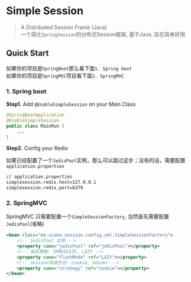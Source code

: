 # Simple Session
> A Distributed Session Frame (Java)  
一个简化`SpringSession`的分布式Session框架, 基于Java, 旨在简单好用

## Quick Start

如果你的项目是`SpringBoot`那么看下面`1. Spring boot`  
如果你的项目是`SpringMVC`项目看下面`2. SpringMVC`

### 1. Spring boot

**Step1.** Add `@EnableSimpleSession` on your Main Class


```Java
@SpringBootApplication
@EnableSimpleSession
public class MainRun {
	...
}
```

**Step2.** Config your Redis

如果已经配置了一个`JedisPool`实例，那么可以跳过这步；没有的话，需要配置`application.properties `

```bash
// application.properties
simplesession.redis.host=127.0.0.1
simplesession.redis.port=6379
```

### 2. SpringMVC

SpringMVC 只需要配置一个`SimpleSessionFactory`, 当然首先需要配置`JedisPool`(省略)

```xml
<bean class="me.ucake.session.config.xml.SimpleSessionFactory">
	<!-- jedisPool 实例 -->
	<property name="jedisPool" ref="jedisPool"></property>
	<!-- 保存策略: IMMEDIATE, LAZY -->
	<property name="flushMode" ref="LAZY"></property>
	<!-- session传递方式: cookie, header -->
	<property name="strategy" ref="cookie"></property>
</bean>

```



